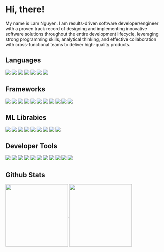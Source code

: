 # Hi, there!
My name is Lam Nguyen. I am results-driven software developer/engineer with a proven track record of designing and implementing innovative software solutions throughout the entire development lifecycle, leveraging strong programming skills, analytical thinking, and effective collaboration with cross-functional teams to deliver high-quality products.

## Languages
![](https://img.shields.io/badge/Python-informational?style=flat&logo=python&logoColor=ffffff&color=5a2970)
![](https://img.shields.io/badge/Java-informational?style=flat&logo=openjdk&logoColor=ffffff&color=5a2970)
![](https://img.shields.io/badge/CSharp-informational?style=flat&logo=csharp&logoColor=ffffff&color=5a2970)
![](https://img.shields.io/badge/JavaScript-informational?style=flat&logo=javascript&logoColor=ffffff&color=5a2970)
![](https://img.shields.io/badge/TypeScript-informational?style=flat&logo=typescript&logoColor=ffffff&color=5a2970)
![](https://img.shields.io/badge/HTML-informational?style=flat&logo=html5&logoColor=ffffff&color=5a2970)
![](https://img.shields.io/badge/CSS-informational?style=flat&logo=css3&logoColor=ffffff&color=5a2970)

## Frameworks
![](https://img.shields.io/badge/React.js-informational?style=flat&logo=react&logoColor=ffffff&color=5a2970)
![](https://img.shields.io/badge/Next.js-informational?style=flat&logo=next.js&logoColor=ffffff&color=5a2970)
![](https://img.shields.io/badge/Express.js-informational?style=flat&logo=express&logoColor=ffffff&color=5a2970)
![](https://img.shields.io/badge/GraphQL-informational?style=flat&logo=graphql&logoColor=ffffff&color=5a2970)
![](https://img.shields.io/badge/.NET-informational?style=flat&logo=.net&logoColor=ffffff&color=5a2970)
![](https://img.shields.io/badge/Flask-informational?style=flat&logo=flask&logoColor=ffffff&color=5a2970)
![](https://img.shields.io/badge/FastAPI-informational?style=flat&logo=fastapi&logoColor=ffffff&color=5a2970)
![](https://img.shields.io/badge/Django-informational?style=flat&logo=django&logoColor=ffffff&color=5a2970)
![](https://img.shields.io/badge/TailwindCSS-informational?style=flat&logo=tailwindcss&logoColor=ffffff&color=5a2970)
![](https://img.shields.io/badge/ShadcnUI-informational?style=flat&logo=shadcnui&logoColor=ffffff&color=5a2970)
![](https://img.shields.io/badge/MUI-informational?style=flat&logo=mui&logoColor=ffffff&color=5a2970)

## ML Librabies
![](https://img.shields.io/badge/Numpy-informational?style=flat&logo=numpy&logoColor=ffffff&color=5a2970)
![](https://img.shields.io/badge/Pandas-informational?style=flat&logo=pandas&logoColor=ffffff&color=5a2970)
![](https://img.shields.io/badge/Streamlit-informational?style=flat&logo=streamlit&logoColor=ffffff&color=5a2970)
![](https://img.shields.io/badge/ScikitLearn-informational?style=flat&logo=scikitlearn&logoColor=ffffff&color=5a2970)
![](https://img.shields.io/badge/TensorFlow-informational?style=flat&logo=tensorflow&logoColor=ffffff&color=5a2970)
![](https://img.shields.io/badge/Keras-informational?style=flat&logo=keras&logoColor=ffffff&color=5a2970)
![](https://img.shields.io/badge/PyTorch-informational?style=flat&logo=pytorch&logoColor=ffffff&color=5a2970)
![](https://img.shields.io/badge/OpenCV-informational?style=flat&logo=opencv&logoColor=ffffff&color=5a2970)
![](https://img.shields.io/badge/OpenAI-informational?style=flat&logo=openai&logoColor=ffffff&color=5a2970)

## Developer Tools
![](https://img.shields.io/badge/Git-informational?style=flat&logo=git&logoColor=ffffff&color=5a2970)
![](https://img.shields.io/badge/Docker-informational?style=flat&logo=docker&logoColor=ffffff&color=5a2970)
![](https://img.shields.io/badge/Kubernetes-informational?style=flat&logo=kubernetes&logoColor=ffffff&color=5a2970)
![](https://img.shields.io/badge/Linux-informational?style=flat&logo=linux&logoColor=ffffff&color=5a2970)
![](https://img.shields.io/badge/Redis-informational?style=flat&logo=redis&logoColor=ffffff&color=5a2970)
![](https://img.shields.io/badge/MongoDB-informational?style=flat&logo=mongodb&logoColor=ffffff&color=5a2970)
![](https://img.shields.io/badge/MicrosoftSqlServer-informational?style=flat&logo=microsoftsqlserver&logoColor=ffffff&color=5a2970)
![](https://img.shields.io/badge/MySQL-informational?style=flat&logo=mysql&logoColor=ffffff&color=5a2970)
![](https://img.shields.io/badge/PostgreSQL-informational?style=flat&logo=postgresql&logoColor=ffffff&color=5a2970)
![](https://img.shields.io/badge/Azure-informational?style=flat&logo=microsoftazure&logoColor=ffffff&color=5a2970)
![](https://img.shields.io/badge/AWS-informational?style=flat&logo=amazon&logoColor=ffffff&color=5a2970)


## Github Stats
<a href="https://github.com/LamNg99">
  <img height="200" align="center" src="https://github-readme-stats.vercel.app/api?username=LamNg99" />
  <img height="200" align="center" src="https://github-readme-stats.vercel.app/api/top-langs?username=LamNg99&langs_count=6&layout=compact&hide=cython,tex" />
</a>
